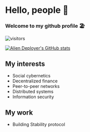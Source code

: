 # Hello, people 👋
### Welcome to my github profile :beach_umbrella:
![visitors](https://visitor-badge.deta.dev/badge?page_id=a17/a17)

[![Alien Deployer's GitHub stats](https://github-readme-stats.vercel.app/api?username=a17&hide=stars&count_private=true&theme=blue-green)](https://github.com/anuraghazra/github-readme-stats)

## My interests
* Social cybernetics
* Decentralized finance
* Peer-to-peer networks
* Distributed systems
* Information security

## My work
* Building Stability protocol

<!--
**a17/a17** is a ✨ _special_ ✨ repository because its `README.md` (this file) appears on your GitHub profile.

Here are some ideas to get you started:

- 🔭 I’m currently working on ...
- 🌱 I’m currently learning ...
- 👯 I’m looking to collaborate on ...
- 🤔 I’m looking for help with ...
- 💬 Ask me about ...
- 📫 How to reach me: ...
- 😄 Pronouns: ...
- ⚡ Fun fact: ...
-->
